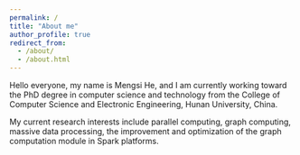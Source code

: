 ```yaml
---
permalink: /
title: "About me"
author_profile: true
redirect_from: 
  - /about/
  - /about.html
---
```


Hello everyone, my name is Mengsi He, and I am currently working toward the PhD degree in computer science and technology from the College of Computer Science and Electronic Engineering, Hunan University, China. 

My current research interests include parallel computing, graph computing, massive data processing, the improvement and optimization of the graph computation module in Spark platforms.

